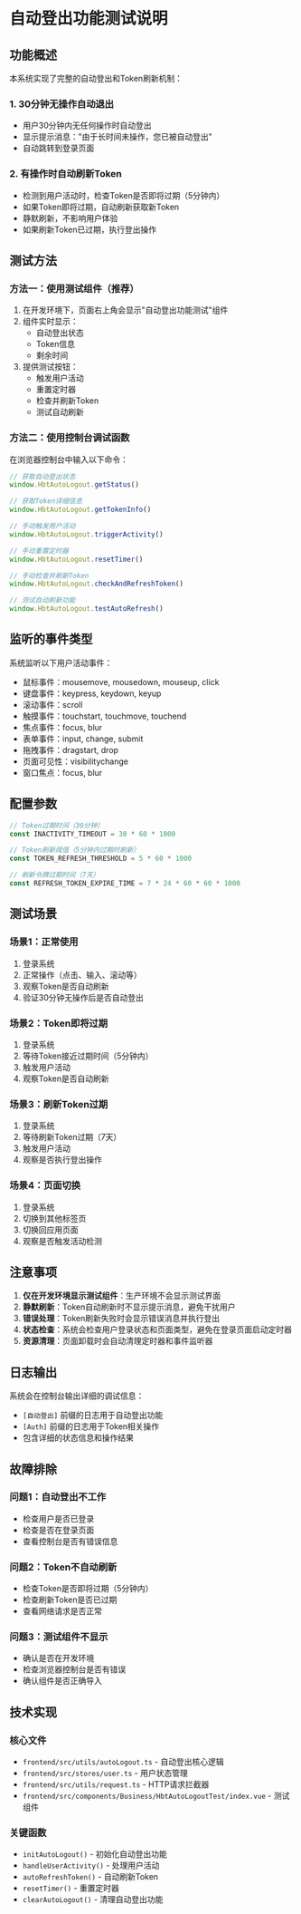 # 自动登出功能测试说明

## 功能概述

本系统实现了完整的自动登出和Token刷新机制：

### 1. 30分钟无操作自动退出
- 用户30分钟内无任何操作时自动登出
- 显示提示消息："由于长时间未操作，您已被自动登出"
- 自动跳转到登录页面

### 2. 有操作时自动刷新Token
- 检测到用户活动时，检查Token是否即将过期（5分钟内）
- 如果Token即将过期，自动刷新获取新Token
- 静默刷新，不影响用户体验
- 如果刷新Token已过期，执行登出操作

## 测试方法

### 方法一：使用测试组件（推荐）
1. 在开发环境下，页面右上角会显示"自动登出功能测试"组件
2. 组件实时显示：
   - 自动登出状态
   - Token信息
   - 剩余时间
3. 提供测试按钮：
   - 触发用户活动
   - 重置定时器
   - 检查并刷新Token
   - 测试自动刷新

### 方法二：使用控制台调试函数
在浏览器控制台中输入以下命令：

```javascript
// 获取自动登出状态
window.HbtAutoLogout.getStatus()

// 获取Token详细信息
window.HbtAutoLogout.getTokenInfo()

// 手动触发用户活动
window.HbtAutoLogout.triggerActivity()

// 手动重置定时器
window.HbtAutoLogout.resetTimer()

// 手动检查并刷新Token
window.HbtAutoLogout.checkAndRefreshToken()

// 测试自动刷新功能
window.HbtAutoLogout.testAutoRefresh()
```

## 监听的事件类型

系统监听以下用户活动事件：
- 鼠标事件：mousemove, mousedown, mouseup, click
- 键盘事件：keypress, keydown, keyup
- 滚动事件：scroll
- 触摸事件：touchstart, touchmove, touchend
- 焦点事件：focus, blur
- 表单事件：input, change, submit
- 拖拽事件：dragstart, drop
- 页面可见性：visibilitychange
- 窗口焦点：focus, blur

## 配置参数

```javascript
// Token过期时间（30分钟）
const INACTIVITY_TIMEOUT = 30 * 60 * 1000

// Token刷新阈值（5分钟内过期时刷新）
const TOKEN_REFRESH_THRESHOLD = 5 * 60 * 1000

// 刷新令牌过期时间（7天）
const REFRESH_TOKEN_EXPIRE_TIME = 7 * 24 * 60 * 60 * 1000
```

## 测试场景

### 场景1：正常使用
1. 登录系统
2. 正常操作（点击、输入、滚动等）
3. 观察Token是否自动刷新
4. 验证30分钟无操作后是否自动登出

### 场景2：Token即将过期
1. 登录系统
2. 等待Token接近过期时间（5分钟内）
3. 触发用户活动
4. 观察Token是否自动刷新

### 场景3：刷新Token过期
1. 登录系统
2. 等待刷新Token过期（7天）
3. 触发用户活动
4. 观察是否执行登出操作

### 场景4：页面切换
1. 登录系统
2. 切换到其他标签页
3. 切换回应用页面
4. 观察是否触发活动检测

## 注意事项

1. **仅在开发环境显示测试组件**：生产环境不会显示测试界面
2. **静默刷新**：Token自动刷新时不显示提示消息，避免干扰用户
3. **错误处理**：Token刷新失败时会显示错误消息并执行登出
4. **状态检查**：系统会检查用户登录状态和页面类型，避免在登录页面启动定时器
5. **资源清理**：页面卸载时会自动清理定时器和事件监听器

## 日志输出

系统会在控制台输出详细的调试信息：
- `[自动登出]` 前缀的日志用于自动登出功能
- `[Auth]` 前缀的日志用于Token相关操作
- 包含详细的状态信息和操作结果

## 故障排除

### 问题1：自动登出不工作
- 检查用户是否已登录
- 检查是否在登录页面
- 查看控制台是否有错误信息

### 问题2：Token不自动刷新
- 检查Token是否即将过期（5分钟内）
- 检查刷新Token是否已过期
- 查看网络请求是否正常

### 问题3：测试组件不显示
- 确认是否在开发环境
- 检查浏览器控制台是否有错误
- 确认组件是否正确导入

## 技术实现

### 核心文件
- `frontend/src/utils/autoLogout.ts` - 自动登出核心逻辑
- `frontend/src/stores/user.ts` - 用户状态管理
- `frontend/src/utils/request.ts` - HTTP请求拦截器
- `frontend/src/components/Business/HbtAutoLogoutTest/index.vue` - 测试组件

### 关键函数
- `initAutoLogout()` - 初始化自动登出功能
- `handleUserActivity()` - 处理用户活动
- `autoRefreshToken()` - 自动刷新Token
- `resetTimer()` - 重置定时器
- `clearAutoLogout()` - 清理自动登出功能 